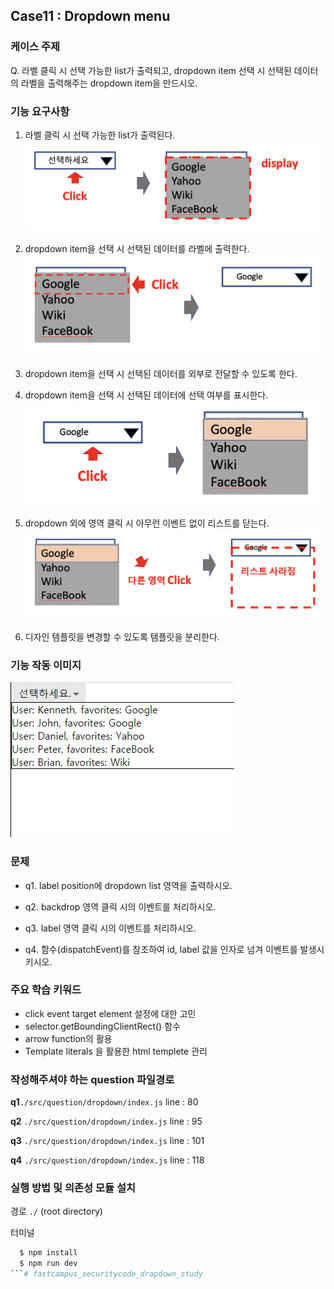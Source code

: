 ## Case11 : Dropdown menu

### 케이스 주제
Q. 라벨 클릭 시 선택 가능한 list가 출력되고, dropdown item 선택 시 선택된 데이터의 라벨을 출력해주는 dropdown item을 만드시오.


### 기능 요구사항
1. 라벨 클릭 시 선택 가능한 list가 출력된다.
![요구사항 첫번째](./src/solution/presenter/dropdown/assets/dropdown_scope1.png)


2. dropdown item을 선택 시 선택된 데이터를 라벨에 출력한다.
![요구사항 두번째](./src/solution/presenter/dropdown/assets/dropdown_scope2.png)


3. dropdown item을 선택 시 선택된 데이터를 외부로 전달할 수 있도록 한다.


4. dropdown item을 선택 시 선택된 데이터에 선택 여부를 표시한다.
![요구사항 네번째](./src/solution/presenter/dropdown/assets/dropdown_scope4.png)


5. dropdown 외에 영역 클릭 시 아무런 이벤트 없이 리스트를 닫는다.
![요구사항 다섯번째](./src/solution/presenter/dropdown/assets/dropdown_scope5.png)


6. 디자인 템플릿을 변경할 수 있도록 템플릿을 분리한다.


### 기능 작동 이미지
![example_image](./example.gif)


### 문제
- q1. label position에 dropdown list 영역을 출력하시오.

- q2. backdrop 영역 클릭 시의 이벤트를 처리하시오.

- q3. label 영역 클릭 시의 이벤트를 처리하시오.

- q4. 함수(dispatchEvent)를 참조하여 id, label 값을 인자로 넘겨 이벤트를 발생시키시오.


### 주요 학습 키워드
- click event target element 설정에 대한 고민
- selector.getBoundingClientRect() 함수
- arrow function의 활용
- Template literals 을 활용한 html templete 관리


### 작성해주셔야 하는 question 파일경로
**q1**`./src/question/dropdown/index.js`
line : 80

**q2**
`./src/question/dropdown/index.js`
line : 95

**q3**
`./src/question/dropdown/index.js`
line : 101

**q4**
`./src/question/dropdown/index.js`
line : 118




### 실행 방법 및 의존성 모듈 설치
경로
`./` (root directory)

터미널
```bash
  $ npm install
  $ npm run dev
```# fastcampus_securitycode_dropdown_study
